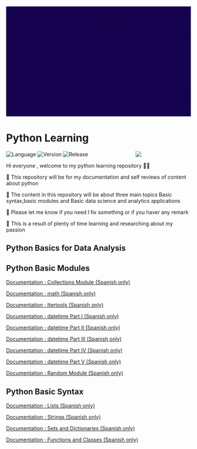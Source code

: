 <p align="center">
  <img width="600" height="300" src="pythongif.gif">
</p>

# Python Learning 
<img align="right" width="30%" src="https://i.redd.it/y5s7p1z1mki51.png">

![Language](https://img.shields.io/static/v1?label=Language&message=Python&color=blueviolet)
![Version](https://img.shields.io/static/v1?label=Version&message=v1.0&color=blueviolet)
![Release](https://img.shields.io/static/v1?label=Release-Date&message=Soon&color=blueviolet)

Hi everyone , welcome to my python learning repository 🐍🐍

🐍 This repository will be for my documentation and self reviews of content about python

🐍 The content in this repository will be about three main topics Basic syntax,basic modules and Basic data science and analytics applications

🐍 Please let me know if you need I fix something or if you haver any remark 

🐍 This is a result of plenty of time learning and researching about my passion 

## Python Basics for Data Analysis


## Python Basic Modules 

[Documentation : Collections Module (Spanish only)](https://github.com/ABENGDATA/Python_Learning/blob/a981e3ccfab092f8ae83b74276c2d53b2e239cd3/Documentation%20Modules%20Basics/Documentacion%20Collections%20.ipynb)

[Documentation : math (Spanish only)](https://github.com/ABENGDATA/Python_Learning/blob/a981e3ccfab092f8ae83b74276c2d53b2e239cd3/Documentation%20Modules%20Basics/Documentacion%20Math%20module.ipynb)

[Documentation : Itertools (Spanish only)](https://github.com/ABENGDATA/Python_Learning/blob/a981e3ccfab092f8ae83b74276c2d53b2e239cd3/Documentation%20Modules%20Basics/Documentacion%20itertools.ipynb)

[Documentation : datetime Part I (Spanish only)](https://github.com/ABENGDATA/Python_Learning/blob/a981e3ccfab092f8ae83b74276c2d53b2e239cd3/Documentation%20Modules%20Basics/Documentation%20-%20DTModule%20Part%20I%20-%20Date.ipynb)

[Documentation : datetime Part II (Spanish only)](https://github.com/ABENGDATA/Python_Learning/blob/a981e3ccfab092f8ae83b74276c2d53b2e239cd3/Documentation%20Modules%20Basics/Documentation%20-%20DTModule%20Part%202%20-%20time.ipynb)


[Documentation : datetime Part III (Spanish only)](https://github.com/ABENGDATA/Python_Learning/blob/a981e3ccfab092f8ae83b74276c2d53b2e239cd3/Documentation%20Modules%20Basics/Documentation%20-%20DTModule%20Part%203%20-%20datetime.ipynb)


[Documentation : datetime Part IV (Spanish only)](https://github.com/ABENGDATA/Python_Learning/blob/a981e3ccfab092f8ae83b74276c2d53b2e239cd3/Documentation%20Modules%20Basics/Documentation%20-%20DTModule%20Part%204%20-%20timedeltas%20and%20operations.ipynb)


[Documentation : datetime Part V (Spanish only)](https://github.com/ABENGDATA/Python_Learning/blob/a981e3ccfab092f8ae83b74276c2d53b2e239cd3/Documentation%20Modules%20Basics/Documentation%20-%20DTModule%20Part%205%20-%20Formats.ipynb)


[Documentation : Random Module (Spanish only)](https://github.com/ABENGDATA/Python_Learning/blob/a981e3ccfab092f8ae83b74276c2d53b2e239cd3/Documentation%20Modules%20Basics/Documentation%20Module%20Random.ipynb)

## Python Basic Syntax 
[Documentation : Lists (Spanish only)](https://github.com/ABENGDATA/Python_Learning/blob/fd52a5b3aa5a97760bbae73c544687c51bbe67f1/Documentation%20Basics/Lists%20Documentation%20-%20ESP%20V%201.1.ipynb)

[Documentation : Strings (Spanish only)](https://github.com/ABENGDATA/Python_Learning/blob/fd52a5b3aa5a97760bbae73c544687c51bbe67f1/Documentation%20Basics/Strings_Documentation.ipynb)

[Documentation : Sets and Dictionaries (Spanish only)](https://github.com/ABENGDATA/Python_Learning/blob/fd52a5b3aa5a97760bbae73c544687c51bbe67f1/Documentation%20Basics/Documentation%20-%20%20Sets%20and%20Dictionaries.ipynb)

[Documentation : Functions and Classes (Spanish only)](https://github.com/ABENGDATA/Python_Learning/blob/fd52a5b3aa5a97760bbae73c544687c51bbe67f1/Documentation%20Basics/Documentation-Classes,Functions,lambdas%20.ipynb)
